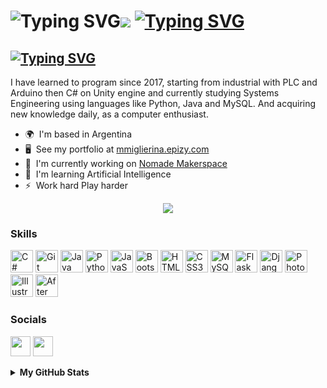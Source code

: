 <img src="https://readme-typing-svg.demolab.com?font=Russo+One&size=35&duration=1000&pause=10&color=3382ed&vCenter=true&repeat=false&width=50&height=30&lines=Hi" alt="Typing SVG" /></a>![](https://user-images.githubusercontent.com/18350557/176309783-0785949b-9127-417c-8b55-ab5a4333674e.gif) <a href="https://git.io/typing-svg"><img src="https://readme-typing-svg.demolab.com?font=Russo+One&size=35&duration=2500&pause=500&color=3382ed&vCenter=true&repeat=false&width=535&height=30&lines=My+name+is+Marcos+Miglierina" alt="Typing SVG" /></a>
===============

<a href="https://git.io/typing-svg"><img src="https://readme-typing-svg.demolab.com?font=Russo+One&size=25&duration=4500&pause=1000&color=3382ed&vCenter=true&repeat=true&width=635&height=30&lines= Programmer,+VideoGame+Developer+and+Teacher" alt="Typing SVG" /></a>
---------------

I have learned to program since 2017, starting from industrial with PLC and Arduino then C# on Unity engine and currently studying Systems Engineering using languages like Python, Java and MySQL. And acquiring new knowledge daily, as a computer enthusiast.

* 🌍  I'm based in Argentina
* 🖥️  See my portfolio at [mmiglierina.epizy.com](http://mmiglierina.epizy.com/)
* 🚀  I'm currently working on [Nomade Makerspace](http://nomademakerspace.com/)
* 🧠  I'm learning Artificial Intelligence
* ⚡  Work hard Play harder
<!-- * 🤝  I'm open to collaborating on anything that needs programming -->


<p align="center">
<a href="https://www.github.com/XxRaXoRxX">
    <img src="https://github-stats-alpha.vercel.app/api?username=XxRaXoRxX&cc=171717&tc=ffffff&ic=3382ed&bc=171717">
</a>
<p>

### Skills

<p align="left">
<a href="https://docs.microsoft.com/en-us/dotnet/csharp/" target="_blank" rel="noreferrer"><img src="https://raw.githubusercontent.com/danielcranney/readme-generator/main/public/icons/skills/csharp-colored.svg" width="36" height="36" alt="C#" /></a>
<a href="https://git-scm.com/" target="_blank" rel="noreferrer"><img src="https://raw.githubusercontent.com/danielcranney/readme-generator/main/public/icons/skills/git-colored.svg" width="36" height="36" alt="Git" /></a>
<a href="https://www.oracle.com/java/" target="_blank" rel="noreferrer"><img src="https://raw.githubusercontent.com/danielcranney/readme-generator/main/public/icons/skills/java-colored.svg" width="36" height="36" alt="Java" /></a>
<a href="https://www.python.org/" target="_blank" rel="noreferrer"><img src="https://raw.githubusercontent.com/danielcranney/readme-generator/main/public/icons/skills/python-colored.svg" width="36" height="36" alt="Python" /></a>
<a href="https://developer.mozilla.org/en-US/docs/Web/JavaScript" target="_blank" rel="noreferrer"><img src="https://raw.githubusercontent.com/danielcranney/readme-generator/main/public/icons/skills/javascript-colored.svg" width="36" height="36" alt="JavaScript" /></a>
<a href="https://getbootstrap.com/" target="_blank" rel="noreferrer"><img src="https://raw.githubusercontent.com/danielcranney/readme-generator/main/public/icons/skills/bootstrap-colored.svg" width="36" height="36" alt="Bootstrap" /></a>
<a href="https://developer.mozilla.org/en-US/docs/Glossary/HTML5" target="_blank" rel="noreferrer"><img src="https://raw.githubusercontent.com/danielcranney/readme-generator/main/public/icons/skills/html5-colored.svg" width="36" height="36" alt="HTML5" /></a>
<a href="https://www.w3.org/TR/CSS/#css" target="_blank" rel="noreferrer"><img src="https://raw.githubusercontent.com/danielcranney/readme-generator/main/public/icons/skills/css3-colored.svg" width="36" height="36" alt="CSS3" /></a>
<a href="https://www.mysql.com/" target="_blank" rel="noreferrer"><img src="https://raw.githubusercontent.com/danielcranney/readme-generator/main/public/icons/skills/mysql-colored.svg" width="36" height="36" alt="MySQL" /></a>
<a href="https://flask.palletsprojects.com/en/2.0.x/" target="_blank" rel="noreferrer"><img src="https://raw.githubusercontent.com/danielcranney/readme-generator/main/public/icons/skills/flask-colored-dark.svg" width="36" height="36" alt="Flask" /></a>
<a href="https://www.djangoproject.com/" target="_blank" rel="noreferrer"><img src="https://raw.githubusercontent.com/danielcranney/readme-generator/main/public/icons/skills/django-colored-dark.svg" width="36" height="36" alt="Django" /></a>
<a href="https://www.adobe.com/uk/products/photoshop.html" target="_blank" rel="noreferrer"><img src="https://raw.githubusercontent.com/danielcranney/readme-generator/main/public/icons/skills/photoshop-colored-dark.svg" width="36" height="36" alt="Photoshop" /></a>
<a href="adobe.com/uk/products/illustrator.html" target="_blank" rel="noreferrer"><img src="https://raw.githubusercontent.com/danielcranney/readme-generator/main/public/icons/skills/illustrator-colored-dark.svg" width="36" height="36" alt="Illustrator" /></a>
<a href="https://www.adobe.com/uk/products/aftereffects.html" target="_blank" rel="noreferrer"><img src="https://raw.githubusercontent.com/danielcranney/readme-generator/main/public/icons/skills/aftereffects-colored-dark.svg" width="36" height="36" alt="After Effects" /></a>
</p>


### Socials

<p align="left"> <a href="https://www.github.com/XxRaXoRxX" target="_blank" rel="noreferrer"><img src="https://raw.githubusercontent.com/danielcranney/readme-generator/main/public/icons/socials/github-dark.svg" width="32" height="32" /></a> <a href="https://www.linkedin.com/in/marcos-miglierina-a720221a4/?originalSubdomain=ar" target="_blank" rel="noreferrer"><img src="https://raw.githubusercontent.com/danielcranney/readme-generator/main/public/icons/socials/linkedin.svg" width="32" height="32" /></a></p>

<details>
<summary><b>My GitHub Stats</b></summary>

<p align="center">
<a href="http://www.github.com/XxRaXoRxX"><img src="https://github-readme-stats.vercel.app/api?username=XxRaXoRxX&show_icons=true&hide=&count_private=true&title_color=3382ed&text_color=ffffff&icon_color=3382ed&bg_color=171717&hide_border=true&show_icons=true" alt="XxRaXoRxX's GitHub stats" /></a></p>

<p align="center">
<a href="http://www.github.com/XxRaXoRxX"><img src="https://github-readme-streak-stats.herokuapp.com/?user=XxRaXoRxX&stroke=ffffff&background=171717&ring=3382ed&fire=3382ed&currStreakNum=ffffff&currStreakLabel=3382ed&sideNums=ffffff&sideLabels=ffffff&dates=ffffff&hide_border=true" /></a></p>

<p align="center">
<a href="http://www.github.com/XxRaXoRxX"><img src="https://github-readme-activity-graph.cyclic.app/graph?username=XxRaXoRxX&bg_color=171717&color=ffffff&line=3382ed&point=ffffff&area_color=171717&area=true&hide_border=true&custom_title=GitHub%20Commits%20Graph" alt="GitHub Commits Graph" /></a></p>

<p align="center">
<a href="https://github.com/XxRaXoRxX" align="left"><img src="https://github-readme-stats.vercel.app/api/top-langs/?username=XxRaXoRxX&layout=compact&title_color=3382ed&text_color=ffffff&icon_color=3382ed&bg_color=171717&hide_border=true&locale=en&custom_title=Top%20%Languages" alt="Top Languages" /></a></p>
